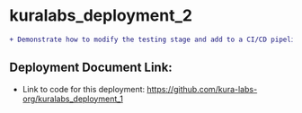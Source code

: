 # kuralabs_deployment_2
```diff
+ Demonstrate how to modify the testing stage and add to a CI/CD pipeline.
```
## Deployment Document Link:
-  Link to code for this deployment: https://github.com/kura-labs-org/kuralabs_deployment_1
